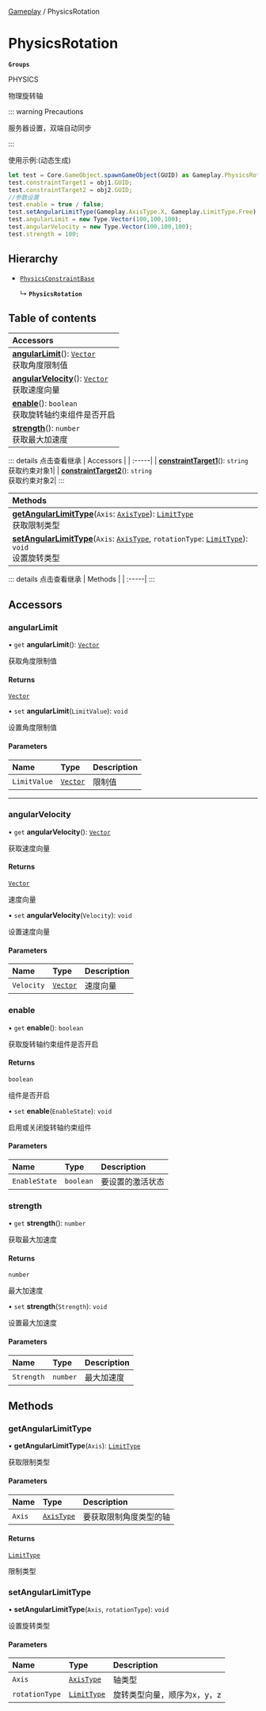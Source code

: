 [Gameplay](../modules/Gameplay.Gameplay.md) / PhysicsRotation

# PhysicsRotation <Badge type="tip" text="Class" /> <Score text="PhysicsRotation" />

**`Groups`**

PHYSICS

物理旋转轴

::: warning Precautions

服务器设置，双端自动同步

:::

使用示例:(动态生成)
```ts
let test = Core.GameObject.spawnGameObject(GUID) as Gameplay.PhysicsRotation;
test.constraintTarget1 = obj1.GUID;
test.constraintTarget2 = obj2.GUID;
//参数设置
test.enable = true / false;
test.setAngularLimitType(Gameplay.AxisType.X, Gameplay.LimitType.Free);
test.angularLimit = new Type.Vector(100,100,100);
test.angularVelocity = new Type.Vector(100,100,100);
test.strength = 100;
```

## Hierarchy

- [`PhysicsConstraintBase`](Gameplay.PhysicsConstraintBase.md)

  ↳ **`PhysicsRotation`**

## Table of contents

| Accessors |
| :-----|
| **[angularLimit](Gameplay.PhysicsRotation.md#angularlimit)**(): [`Vector`](Type.Vector.md) <br> 获取角度限制值|
| **[angularVelocity](Gameplay.PhysicsRotation.md#angularvelocity)**(): [`Vector`](Type.Vector.md) <br> 获取速度向量|
| **[enable](Gameplay.PhysicsRotation.md#enable)**(): `boolean` <br> 获取旋转轴约束组件是否开启|
| **[strength](Gameplay.PhysicsRotation.md#strength)**(): `number` <br> 获取最大加速度|


::: details 点击查看继承
| Accessors |
| :-----|
| **[constraintTarget1](Gameplay.PhysicsConstraintBase.md#constrainttarget1)**(): `string` <br> 获取约束对象1|
| **[constraintTarget2](Gameplay.PhysicsConstraintBase.md#constrainttarget2)**(): `string` <br> 获取约束对象2|
:::


| Methods |
| :-----|
| **[getAngularLimitType](Gameplay.PhysicsRotation.md#getangularlimittype)**(`Axis`: [`AxisType`](../enums/Gameplay.AxisType.md)): [`LimitType`](../enums/Gameplay.LimitType.md) <br> 获取限制类型|
| **[setAngularLimitType](Gameplay.PhysicsRotation.md#setangularlimittype)**(`Axis`: [`AxisType`](../enums/Gameplay.AxisType.md), `rotationType`: [`LimitType`](../enums/Gameplay.LimitType.md)): `void` <br> 设置旋转类型|


::: details 点击查看继承
| Methods |
| :-----|
:::


## Accessors

### angularLimit <Score text="angularLimit" /> 

• `get` **angularLimit**(): [`Vector`](Type.Vector.md)

获取角度限制值

#### Returns

[`Vector`](Type.Vector.md)

• `set` **angularLimit**(`LimitValue`): `void`

设置角度限制值

#### Parameters

| Name | Type | Description |
| :------ | :------ | :------ |
| `LimitValue` | [`Vector`](Type.Vector.md) | 限制值 |


___

### angularVelocity <Score text="angularVelocity" /> 

• `get` **angularVelocity**(): [`Vector`](Type.Vector.md)

获取速度向量

#### Returns

[`Vector`](Type.Vector.md)

速度向量

• `set` **angularVelocity**(`Velocity`): `void`

设置速度向量

#### Parameters

| Name | Type | Description |
| :------ | :------ | :------ |
| `Velocity` | [`Vector`](Type.Vector.md) | 速度向量 |



### enable <Score text="enable" /> 

• `get` **enable**(): `boolean`

获取旋转轴约束组件是否开启

#### Returns

`boolean`

组件是否开启

• `set` **enable**(`EnableState`): `void`

启用或关闭旋转轴约束组件

#### Parameters

| Name | Type | Description |
| :------ | :------ | :------ |
| `EnableState` | `boolean` | 要设置的激活状态 |



### strength <Score text="strength" /> 

• `get` **strength**(): `number`

获取最大加速度

#### Returns

`number`

最大加速度

• `set` **strength**(`Strength`): `void`

设置最大加速度

#### Parameters

| Name | Type | Description |
| :------ | :------ | :------ |
| `Strength` | `number` | 最大加速度 |



## Methods

### getAngularLimitType <Score text="getAngularLimitType" /> 

• **getAngularLimitType**(`Axis`): [`LimitType`](../enums/Gameplay.LimitType.md) 

获取限制类型


#### Parameters

| Name | Type | Description |
| :------ | :------ | :------ |
| `Axis` | [`AxisType`](../enums/Gameplay.AxisType.md) | 要获取限制角度类型的轴 |

#### Returns

[`LimitType`](../enums/Gameplay.LimitType.md)

限制类型


### setAngularLimitType <Score text="setAngularLimitType" /> 

• **setAngularLimitType**(`Axis`, `rotationType`): `void` 

设置旋转类型


#### Parameters

| Name | Type | Description |
| :------ | :------ | :------ |
| `Axis` | [`AxisType`](../enums/Gameplay.AxisType.md) | 轴类型 |
| `rotationType` | [`LimitType`](../enums/Gameplay.LimitType.md) | 旋转类型向量，顺序为x，y，z |

